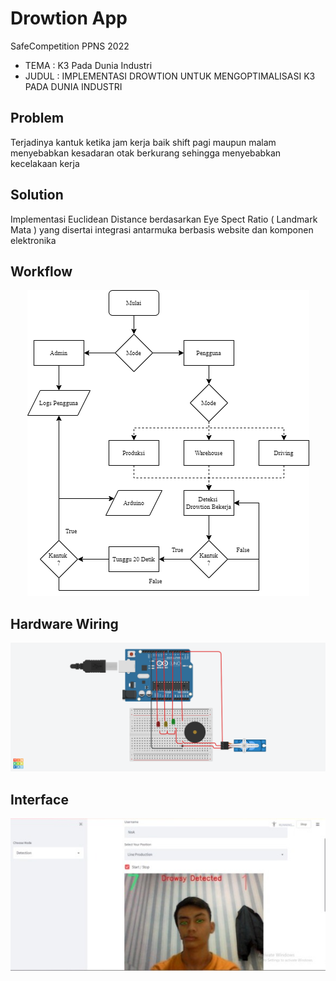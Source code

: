 # Drowtion App
SafeCompetition PPNS 2022
* TEMA : K3 Pada Dunia Industri
* JUDUL : IMPLEMENTASI DROWTION UNTUK MENGOPTIMALISASI K3 PADA DUNIA INDUSTRI 

## Problem
Terjadinya kantuk ketika jam kerja baik shift pagi maupun malam menyebabkan kesadaran otak berkurang sehingga menyebabkan kecelakaan kerja 

## Solution
Implementasi Euclidean Distance berdasarkan Eye Spect Ratio ( Landmark Mata ) yang disertai integrasi antarmuka berbasis website dan komponen elektronika

## Workflow
<p align="center"><img src="https://raw.githubusercontent.com/NnA301023/Drowtion/main/database/Untitled%20Diagram.drawio%20(53).png"></p>

## Hardware Wiring
![](https://raw.githubusercontent.com/NnA301023/Drowtion/main/database/Smooth%20Migelo.png)

## Interface
<p align="center"><img src="https://raw.githubusercontent.com/NnA301023/Drowtion/main/database/WhatsApp%20Image%202022-01-16%20at%2021.46.26.jpeg"></p>
